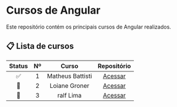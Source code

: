 # Cursos de Angular

Este repositório contém os principais cursos de Angular realizados.

## 📋 Lista de cursos
| Status | Nº    | Curso | Repositório |
| :---:  | :---: | :---: |    :---:    |
| ✅  | 1  | Matheus Battisti | [Acessar](https://github.com/MateusSKV9/angular-courses/tree/main/curso-loiane-groner) |
| 🚧  | 2  | Loiane Groner | [Acessar](https://github.com/MateusSKV9/angular-courses/tree/main/curso-matheus-battisti) |
| 🚧  | 3  | ralf Lima | [Acessar](https://github.com/MateusSKV9/angular-courses/tree/main/curso-ralf-lima) |

